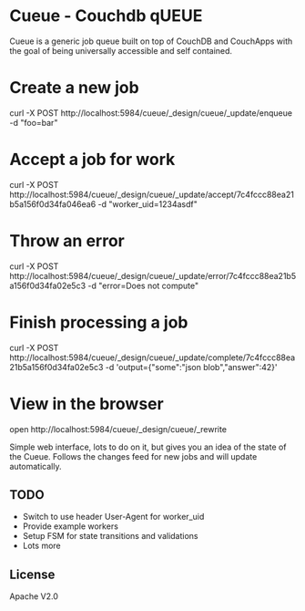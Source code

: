 # Cueue - Couchdb qUEUE

Cueue is a generic job queue built on top of CouchDB and CouchApps
with the goal of being universally accessible and self contained.

# Create a new job

  curl -X POST http://localhost:5984/cueue/_design/cueue/_update/enqueue -d "foo=bar"

# Accept a job for work

  curl -X POST http://localhost:5984/cueue/_design/cueue/_update/accept/7c4fccc88ea21b5a156f0d34fa046ea6 -d "worker_uid=1234asdf"

# Throw an error

  curl -X POST http://localhost:5984/cueue/_design/cueue/_update/error/7c4fccc88ea21b5a156f0d34fa02e5c3 -d "error=Does not compute"

# Finish processing a job

  curl -X POST http://localhost:5984/cueue/_design/cueue/_update/complete/7c4fccc88ea21b5a156f0d34fa02e5c3 -d 'output={"some":"json blob","answer":42}'

# View in the browser

  open http://localhost:5984/cueue/_design/cueue/_rewrite
  
Simple web interface, lots to do on it, but gives you an idea of the
state of the Cueue. Follows the changes feed for new jobs and will
update automatically.

## TODO

 * Switch to use header User-Agent for worker_uid
 * Provide example workers
 * Setup FSM for state transitions and validations
 * Lots more

## License

Apache V2.0
